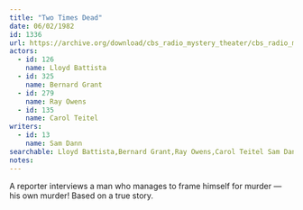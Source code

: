 ```yaml
---
title: "Two Times Dead"
date: 06/02/1982
id: 1336
url: https://archive.org/download/cbs_radio_mystery_theater/cbs_radio_mystery_theater-1301-1350.zip/cbs_radio_mystery_theater-1301-1350%2Fcbsrmt_1336_two_times_dead.mp3
actors:  
  - id: 126
    name: Lloyd Battista  
  - id: 325
    name: Bernard Grant  
  - id: 279
    name: Ray Owens  
  - id: 135
    name: Carol Teitel
writers:  
  - id: 13
    name: Sam Dann
searchable: Lloyd Battista,Bernard Grant,Ray Owens,Carol Teitel Sam Dann
notes:  
---
```

A reporter interviews a man who manages to frame himself for murder — his own murder! Based on a true story.